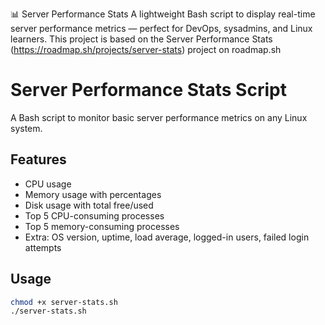 📊 Server Performance Stats
A lightweight Bash script to display real-time server performance metrics — perfect for DevOps, sysadmins, and Linux learners.
This project is based on the Server Performance Stats (https://roadmap.sh/projects/server-stats) project on roadmap.sh



# Server Performance Stats Script
 
A Bash script to monitor basic server performance metrics on any Linux system.
 
## Features
- CPU usage
- Memory usage with percentages
- Disk usage with total free/used
- Top 5 CPU-consuming processes
- Top 5 memory-consuming processes
- Extra: OS version, uptime, load average, logged-in users, failed login attempts
 
## Usage
 
```bash
chmod +x server-stats.sh
./server-stats.sh
